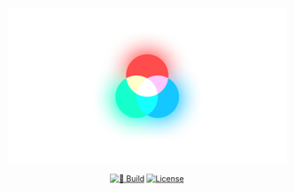 <div align='center'>

  <a href='https://screeen.tv'>
    <img alt='screeen' src='https://github.com/screeentv/assets/blob/master/png/banner.png?raw=true' />
  </a>

  [![🔨 Build](https://github.com/screeentv/screeen/workflows/%F0%9F%94%A8%20Build/badge.svg)](https://github.com/screeentv/screeen/actions?query=workflow%3A%22%F0%9F%94%A8+Build%22)
  [![License](https://img.shields.io/badge/%20%F0%9F%93%84%20GPL-ef3242.svg?longCache=true&style=for-the-badge)](https://opensource.org/licenses/GPL-3.0) 

  <br />
</div>
